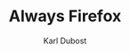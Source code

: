 ---
layout: post
title: "Always Firefox"
link: "https://www.la-grange.net/2025/03/02/firefox"
author: Karl Dubost
published_date: 02/03/2025
description: "L'affaire des « Terms of Service » de Firefox (Mozilla). Cela commence avec ce commit. Mozilla vient d'enlever la phrase qui mentionnait qu'ils ne vendraient jamais les données des utilisateurs quand ceux-ci utilisent Firefox. C'est une séquence de quelques mots qui déclenchent une tempête émotionnelle très importante, qui ne sera plus dans quelques jours car tel est le cycle de nos émotions et de nos obfuscations médiatiques."
language: fr
categories: "Liens"
tags: "firefox"
og-tags: "firefox"
permalink: /:categories/:year/:month/:day/:title/
---